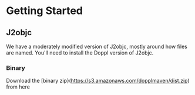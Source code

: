 # Getting Started

## J2objc

We have a moderately modified version of J2objc, mostly around how files are named. You'll need to install the Doppl version of J2objc.

### Binary

Download the [binary zip}(https://s3.amazonaws.com/dopplmaven/dist.zip) from here 

